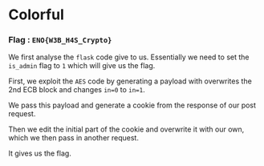 # Colorful

### Flag : `ENO{W3B_H4S_Crypto}`

We first analyse the `flask` code give to us. Essentially we need to set the `is_admin` flag to `1` which will give us the flag.

First, we exploit the `AES` code by generating a payload with overwrites the 2nd ECB block and changes `in=0` to `in=1`. 

We pass this payload and generate a cookie from the response of our post request.

Then we edit the initial part of the cookie and overwrite it with our own, which we then pass in another request.

It gives us the flag.

